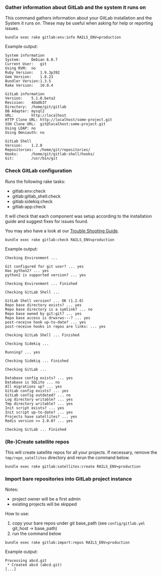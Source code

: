 ### Gather information about GitLab and the system it runs on

This command gathers information about your GitLab installation and the System
it runs on. These may be useful when asking for help or reporting issues.

```
bundle exec rake gitlab:env:info RAILS_ENV=production
```

Example output:

```
System information
System:		Debian 6.0.7
Current User:	git
Using RVM:	no
Ruby Version:	1.9.3p392
Gem Version:	1.8.23
Bundler Version:1.3.5
Rake Version:	10.0.4

GitLab information
Version:	5.1.0.beta2
Revision:	4da8b37
Directory:	/home/git/gitlab
DB Adapter:	mysql2
URL:		http://localhost
HTTP Clone URL:	http://localhost/some-project.git
SSH Clone URL:	git@localhost:some-project.git
Using LDAP:	no
Using Omniauth:	no

GitLab Shell
Version:	1.2.0
Repositories:	/home/git/repositories/
Hooks:		/home/git/gitlab-shell/hooks/
Git:		/usr/bin/git
```


### Check GitLab configuration

Runs the following rake tasks:

* gitlab:env:check
* gitlab:gitlab_shell:check
* gitlab:sidekiq:check
* gitlab:app:check

It will check that each component was setup according to the installation guide and suggest fixes for issues found.

You may also have a look at our [Trouble Shooting Guide](doc/install/troubleshooting.md).

```
bundle exec rake gitlab:check RAILS_ENV=production
```

Example output:

```
Checking Environment ...

Git configured for git user? ... yes
Has python2? ... yes
python2 is supported version? ... yes

Checking Environment ... Finished

Checking GitLab Shell ...

GitLab Shell version? ... OK (1.2.0)
Repo base directory exists? ... yes
Repo base directory is a symlink? ... no
Repo base owned by git:git? ... yes
Repo base access is drwxrws---? ... yes
post-receive hook up-to-date? ... yes
post-receive hooks in repos are links: ... yes

Checking GitLab Shell ... Finished

Checking Sidekiq ...

Running? ... yes

Checking Sidekiq ... Finished

Checking GitLab ...

Database config exists? ... yes
Database is SQLite ... no
All migrations up? ... yes
GitLab config exists? ... yes
GitLab config outdated? ... no
Log directory writable? ... yes
Tmp directory writable? ... yes
Init script exists? ... yes
Init script up-to-date? ... yes
Projects have satellites? ... yes
Redis version >= 2.0.0? ... yes

Checking GitLab ... Finished
```


### (Re-)Create satellite repos

This will create satellite repos for all your projects.
If necessary, remove the `tmp/repo_satellites` directory and rerun the command below.

```
bundle exec rake gitlab:satellites:create RAILS_ENV=production
```

### Import bare repositories into GitLab project instance

Notes:

* project owner will be a first admin
* existing projects will be skipped

How to use:

1. copy your bare repos under git base_path (see `config/gitlab.yml` git_host -> base_path)
2. run the command below

```
bundle exec rake gitlab:import:repos RAILS_ENV=production
```

Example output:

```
Processing abcd.git
 * Created abcd (abcd.git)
[...]
```
